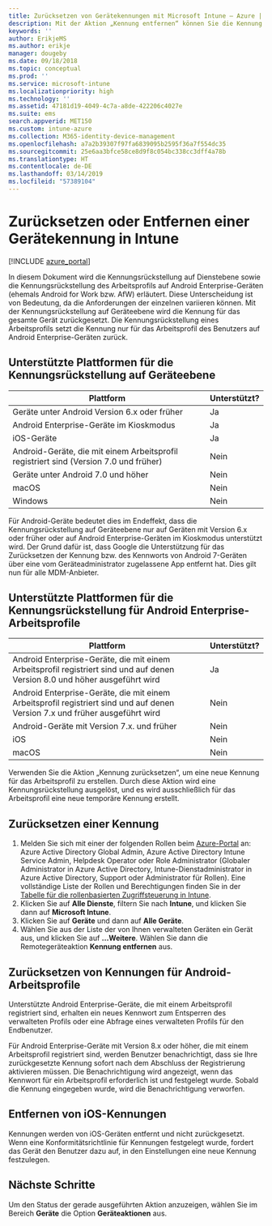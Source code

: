 ```yaml
---
title: Zurücksetzen von Gerätekennungen mit Microsoft Intune – Azure | Microsoft-Dokumentation
description: Mit der Aktion „Kennung entfernen“ können Sie die Kennung von Geräten entfernen oder zurücksetzen, die Sie mit Intune überwachen oder verwalten.
keywords: ''
author: ErikjeMS
ms.author: erikje
manager: dougeby
ms.date: 09/18/2018
ms.topic: conceptual
ms.prod: ''
ms.service: microsoft-intune
ms.localizationpriority: high
ms.technology: ''
ms.assetid: 47181d19-4049-4c7a-a8de-422206c4027e
ms.suite: ems
search.appverid: MET150
ms.custom: intune-azure
ms.collection: M365-identity-device-management
ms.openlocfilehash: a7a2b39307f97fa6839095b2595f36a7f554dc35
ms.sourcegitcommit: 25e6aa3bfce58ce8d9f8c054bc338cc3dff4a78b
ms.translationtype: HT
ms.contentlocale: de-DE
ms.lasthandoff: 03/14/2019
ms.locfileid: "57389104"
---
```

# <a name="reset-or-remove-a-device-passcode-in-intune"></a>Zurücksetzen oder Entfernen einer Gerätekennung in Intune

[!INCLUDE [azure_portal](./includes/azure_portal.md)]

In diesem Dokument wird die Kennungsrückstellung auf Dienstebene sowie die Kennungsrückstellung des Arbeitsprofils auf Android Enterprise-Geräten (ehemals Android for Work bzw. AfW) erläutert. Diese Unterscheidung ist von Bedeutung, da die Anforderungen der einzelnen variieren können. Mit der Kennungsrückstellung auf Geräteebene wird die Kennung für das gesamte Gerät zurückgesetzt. Die Kennungsrückstellung eines Arbeitsprofils setzt die Kennung nur für das Arbeitsprofil des Benutzers auf Android Enterprise-Geräten zurück.

## <a name="supported-platforms-for-device-level-passcode-reset"></a>Unterstützte Plattformen für die Kennungsrückstellung auf Geräteebene

| Plattform | Unterstützt? |
| ---- | ---- |
| Geräte unter Android Version 6.x oder früher | Ja |
| Android Enterprise-Geräte im Kioskmodus | Ja |
| iOS-Geräte | Ja |
| Android-Geräte, die mit einem Arbeitsprofil registriert sind (Version 7.0 und früher) | Nein |
| Geräte unter Android 7.0 und höher | Nein |
| macOS | Nein |
| Windows | Nein |

Für Android-Geräte bedeutet dies im Endeffekt, dass die Kennungsrückstellung auf Geräteebene nur auf Geräten mit Version 6.x oder früher oder auf Android Enterprise-Geräten im Kioskmodus unterstützt wird. Der Grund dafür ist, dass Google die Unterstützung für das Zurücksetzen der Kennung bzw. des Kennworts von Android 7-Geräten über eine vom Geräteadministrator zugelassene App entfernt hat. Dies gilt nun für alle MDM-Anbieter.

## <a name="supported-platforms-for-android-enterprise-work-profile-passcode-reset"></a>Unterstützte Plattformen für die Kennungsrückstellung für Android Enterprise-Arbeitsprofile

| Plattform | Unterstützt? |
| ---- | ---- |
| Android Enterprise-Geräte, die mit einem Arbeitsprofil registriert sind und auf denen Version 8.0 und höher ausgeführt wird | Ja |
| Android Enterprise-Geräte, die mit einem Arbeitsprofil registriert sind und auf denen Version 7.x und früher ausgeführt wird | Nein |
| Android-Geräte mit Version 7.x. und früher | Nein |
| iOS | Nein |
| macOS | Nein |

Verwenden Sie die Aktion „Kennung zurücksetzen“, um eine neue Kennung für das Arbeitsprofil zu erstellen. Durch diese Aktion wird eine Kennungsrückstellung ausgelöst, und es wird ausschließlich für das Arbeitsprofil eine neue temporäre Kennung erstellt. 

## <a name="reset-a-passcode"></a>Zurücksetzen einer Kennung


1. Melden Sie sich mit einer der folgenden Rollen beim [Azure-Portal](https://portal.azure.com) an: Azure Active Directory Global Admin, Azure Active Directory Intune Service Admin, Helpdesk Operator oder Role Administrator (Globaler Administrator in Azure Active Directory, Intune-Dienstadministrator in Azure Active Directory, Support oder Administrator für Rollen). Eine vollständige Liste der Rollen und Berechtigungen finden Sie in der [Tabelle für die rollenbasierten Zugriffsteuerung in Intune](https://gallery.technet.microsoft.com/Intune-RBAC-table-2e3c9a1a).
2. Klicken Sie auf **Alle Dienste**, filtern Sie nach **Intune**, und klicken Sie dann auf **Microsoft Intune**.
3. Klicken Sie auf **Geräte** und dann auf **Alle Geräte**.
4. Wählen Sie aus der Liste der von Ihnen verwalteten Geräten ein Gerät aus, und klicken Sie auf **...Weitere**. Wählen Sie dann die Remotegeräteaktion **Kennung entfernen** aus.

## <a name="reset-android-work-profile-passcodes"></a>Zurücksetzen von Kennungen für Android-Arbeitsprofile

Unterstützte Android Enterprise-Geräte, die mit einem Arbeitsprofil registriert sind, erhalten ein neues Kennwort zum Entsperren des verwalteten Profils oder eine Abfrage eines verwalteten Profils für den Endbenutzer.

Für Android Enterprise-Geräte mit Version 8.x oder höher, die mit einem Arbeitsprofil registriert sind, werden Benutzer benachrichtigt, dass sie Ihre zurückgesetzte Kennung sofort nach dem Abschluss der Registrierung aktivieren müssen. Die Benachrichtigung wird angezeigt, wenn das Kennwort für ein Arbeitsprofil erforderlich ist und festgelegt wurde. Sobald die Kennung eingegeben wurde, wird die Benachrichtigung verworfen.


## <a name="remove-ios-passcodes"></a>Entfernen von iOS-Kennungen

Kennungen werden von iOS-Geräten entfernt und nicht zurückgesetzt. Wenn eine Konformitätsrichtlinie für Kennungen festgelegt wurde, fordert das Gerät den Benutzer dazu auf, in den Einstellungen eine neue Kennung festzulegen.

## <a name="next-steps"></a>Nächste Schritte

Um den Status der gerade ausgeführten Aktion anzuzeigen, wählen Sie im Bereich **Geräte** die Option **Geräteaktionen** aus.
